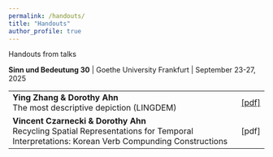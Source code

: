 ```yaml
---
permalink: /handouts/
title: "Handouts"
author_profile: true
---
```


Handouts from talks

**Sinn und Bedeutung 30** \| Goethe University Frankfurt \| September 23-27, 2025


<table>
  <tr>
    <td>
      <strong>Ying Zhang &amp; Dorothy Ahn</strong><br>
      The most descriptive depiction (LINGDEM)
    </td>
    <td>
      <a href="https://doroahn.github.io/files/zhang-ahn-most-descriptive-depiction.pdf">[pdf]</a>
    </td>
  </tr>
  <tr>
    <td>
      <strong>Vincent Czarnecki &amp; Dorothy Ahn</strong><br>
      Recycling Spatial Representations for Temporal Interpretations: Korean Verb Compunding Constructions
    </td>
    <td>
      [pdf]
    </td>
  </tr>
</table>
